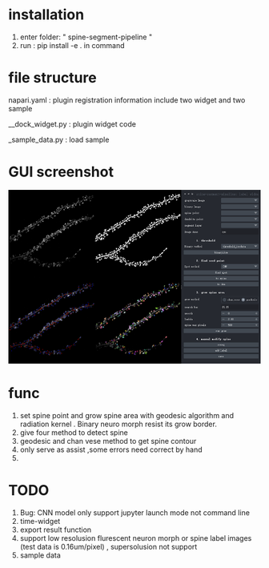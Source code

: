 # installation

1. enter folder: " spine-segment-pipeline "
2. run : pip install -e . in command

# file structure

napari.yaml : plugin registration information include two widget and two sample

__dock_widget.py : plugin widget code

_sample_data.py : load sample

# GUI screenshot

![1666879731179|300x400](image/README/1666879731179.png "spine-segment-pipeline-label widget")

# func 
1. set spine point and grow spine area with geodesic algorithm and radiation kernel . Binary neuro morph resist its grow border.
2. give four method to detect spine
3. geodesic and chan vese method to get spine contour
4. only serve as assist ,some errors need correct by hand
5. 
# TODO

1. Bug: CNN model only support jupyter launch mode not command line 
2. time-widget 
3. export result function
4. support low resolusion flurescent neuron morph or spine label images (test data is 0.16um/pixel) , supersolusion not support 
5. sample data 